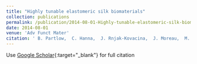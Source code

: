 ```yaml
---
title: "Highly tunable elastomeric silk biomaterials"
collection: publications
permalink: /publication/2014-08-01-Highly-tunable-elastomeric-silk-biomaterials
date: 2014-08-01
venue: 'Adv Funct Mater'
citation: ' B. Partlow,  C. Hanna,  J. Rnjak-Kovacina,  J. Moreau,  M. Applegate,  K. Burke,  B. Marelli,  A. Mitropoulos,  F. Omenetto,  D. Kaplan, &quot;Highly tunable elastomeric silk biomaterials.&quot; Adv Funct Mater, 2014.'
---
```

Use [Google Scholar](https://scholar.google.com/scholar?q=Highly+tunable+elastomeric+silk+biomaterials){:target="_blank"} for full citation